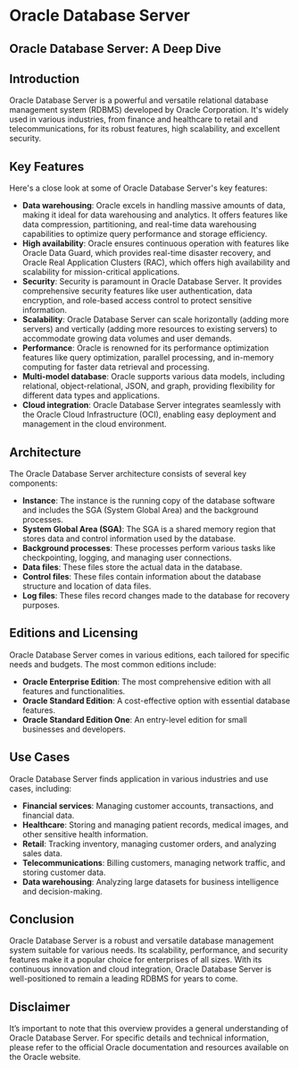 # Oracle Database Server
## Oracle Database Server: A Deep Dive

## Introduction

Oracle Database Server is a powerful and versatile relational database management system (RDBMS) developed by Oracle Corporation. It's widely used in various industries, from finance and healthcare to retail and telecommunications, for its robust features, high scalability, and excellent security.

## Key Features

Here's a close look at some of Oracle Database Server's key features:

* **Data warehousing**: Oracle excels in handling massive amounts of data, making it ideal for data warehousing and analytics. It offers features like data compression, partitioning, and real-time data warehousing capabilities to optimize query performance and storage efficiency.
* **High availability**: Oracle ensures continuous operation with features like Oracle Data Guard, which provides real-time disaster recovery, and Oracle Real Application Clusters (RAC), which offers high availability and scalability for mission-critical applications.
* **Security**: Security is paramount in Oracle Database Server. It provides comprehensive security features like user authentication, data encryption, and role-based access control to protect sensitive information.
* **Scalability**: Oracle Database Server can scale horizontally (adding more servers) and vertically (adding more resources to existing servers) to accommodate growing data volumes and user demands.
* **Performance**: Oracle is renowned for its performance optimization features like query optimization, parallel processing, and in-memory computing for faster data retrieval and processing.
* **Multi-model database**: Oracle supports various data models, including relational, object-relational, JSON, and graph, providing flexibility for different data types and applications.
* **Cloud integration**: Oracle Database Server integrates seamlessly with the Oracle Cloud Infrastructure (OCI), enabling easy deployment and management in the cloud environment.

## Architecture

The Oracle Database Server architecture consists of several key components:

* **Instance**: The instance is the running copy of the database software and includes the SGA (System Global Area) and the background processes.
* **System Global Area (SGA)**: The SGA is a shared memory region that stores data and control information used by the database.
* **Background processes**: These processes perform various tasks like checkpointing, logging, and managing user connections.
* **Data files**: These files store the actual data in the database.
* **Control files**: These files contain information about the database structure and location of data files.
* **Log files**: These files record changes made to the database for recovery purposes.

## Editions and Licensing

Oracle Database Server comes in various editions, each tailored for specific needs and budgets. The most common editions include:

* **Oracle Enterprise Edition**: The most comprehensive edition with all features and functionalities.
* **Oracle Standard Edition**: A cost-effective option with essential database features.
* **Oracle Standard Edition One**: An entry-level edition for small businesses and developers.

## Use Cases

Oracle Database Server finds application in various industries and use cases, including:

* **Financial services**: Managing customer accounts, transactions, and financial data.
* **Healthcare**: Storing and managing patient records, medical images, and other sensitive health information.
* **Retail**: Tracking inventory, managing customer orders, and analyzing sales data.
* **Telecommunications**: Billing customers, managing network traffic, and storing customer data.
* **Data warehousing**: Analyzing large datasets for business intelligence and decision-making.

## Conclusion

Oracle Database Server is a robust and versatile database management system suitable for various needs. Its scalability, performance, and security features make it a popular choice for enterprises of all sizes. With its continuous innovation and cloud integration, Oracle Database Server is well-positioned to remain a leading RDBMS for years to come.

## Disclaimer

It’s important to note that this overview provides a general understanding of Oracle Database Server. For specific details and technical information, please refer to the official Oracle documentation and resources available on the Oracle website.
